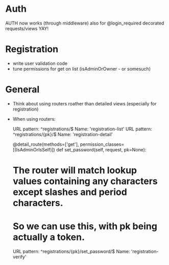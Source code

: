 # Auth

AUTH now works (through middleware) also for @login_required decorated requests/views YAY! 


# Registration

* write user validation code
* tune permissions for get on list (isAdminOrOwner - or somesuch)

# General

* Think about using routers roather than detailed views (especially for registration)

* When using routers:

	URL pattern: ^registrations/$       Name: 'registration-list'
	URL pattern: ^registrations/{pk}/$  Name: 'registration-detail'
	
	@detail_route(methods=['get'], permission_classes=[(IsAdminOrIsSelf)])
	def set_password(self, request, pk=None):
	

	# The router will match lookup values containing any characters except slashes and period characters.
	# So we can use this, with pk being actually a token. 
	URL pattern: ^registrations/{pk}/set_password/$ Name: 'registration-verify'
	
	

